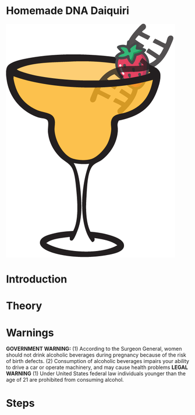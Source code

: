 # **Homemade DNA Daiquiri**

![DNA](images/Daq.png)


# Introduction  
# Theory  
# Warnings 
**GOVERNMENT WARNING:** 
(1) According to the Surgeon General, women should not drink alcoholic beverages during pregnancy because of the risk of birth defects. 
(2) Consumption of alcoholic beverages impairs your ability to drive a car or operate machinery, and may cause health problems
**LEGAL WARNING**
(1) Under United States federal law individuals younger than the age of 21 are prohibited from consuming alcohol.


# Steps  